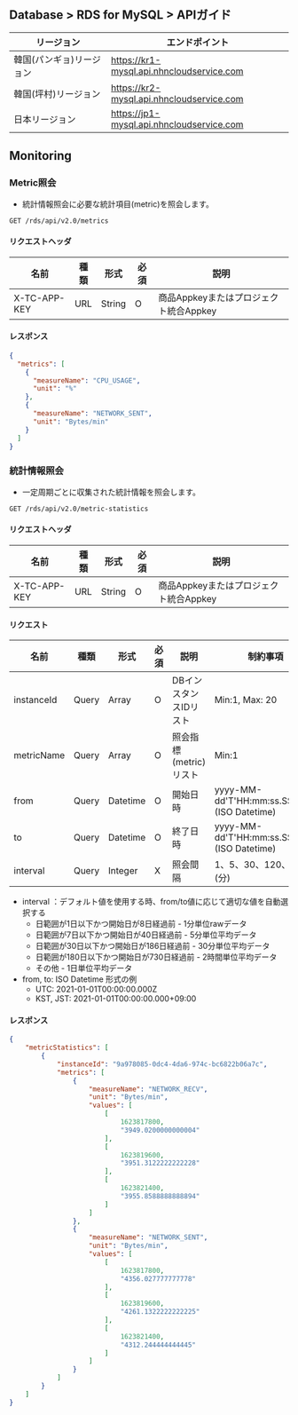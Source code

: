 ## Database > RDS for MySQL > APIガイド

| リージョン         | エンドポイント                                   |
|---------------|-------------------------------------------|
| 韓国(パンギョ)リージョン | https://kr1-mysql.api.nhncloudservice.com |
| 韓国(坪村)リージョン   | https://kr2-mysql.api.nhncloudservice.com |
| 日本リージョン       | https://jp1-mysql.api.nhncloudservice.com |

## Monitoring

### Metric照会

- 統計情報照会に必要な統計項目(metric)を照会します。

```
GET /rds/api/v2.0/metrics
```

#### リクエストヘッダ

| 名前           | 種類  | 形式     | 必須 | 説明                        |
|--------------|-----|--------|----|---------------------------|
| X-TC-APP-KEY | URL | String | O  | 商品Appkeyまたはプロジェクト統合Appkey |

#### レスポンス

```json
{
  "metrics": [
    {
      "measureName": "CPU_USAGE",
      "unit": "%"
    },
    {
      "measureName": "NETWORK_SENT",
      "unit": "Bytes/min"
    }
  ]
}
```

### 統計情報照会

- 一定周期ごとに収集された統計情報を照会します。

```
GET /rds/api/v2.0/metric-statistics
```

#### リクエストヘッダ

| 名前           | 種類  | 形式     | 必須 | 説明                        |
|--------------|-----|--------|----|---------------------------|
| X-TC-APP-KEY | URL | String | O  | 商品Appkeyまたはプロジェクト統合Appkey |

#### リクエスト

| 名前         | 種類    | 形式       | 必須 | 説明              | 制約事項                                        |
|------------|-------|----------|----|-----------------|---------------------------------------------|
| instanceId | Query | Array    | O  | DBインスタンスIDリスト   | Min:1, Max: 20                              |
| metricName | Query | Array    | O  | 照会指標(metric)リスト | Min:1                                       |
| from       | Query | Datetime | O  | 開始日時            | yyyy-MM-dd'T'HH:mm:ss.SSSXXX (ISO Datetime) |
| to         | Query | Datetime | O  | 終了日時            | yyyy-MM-dd'T'HH:mm:ss.SSSXXX (ISO Datetime) |
| interval   | Query | Integer  | X  | 照会間隔            | 1、5、30、120、1440 (分)                         |

- interval ：デフォルト値を使用する時、from/to値に応じて適切な値を自動選択する
    - 日範囲が1日以下かつ開始日が8日経過前 - 1分単位rawデータ
    - 日範囲が7日以下かつ開始日が40日経過前 - 5分単位平均データ
    - 日範囲が30日以下かつ開始日が186日経過前 - 30分単位平均データ
    - 日範囲が180日以下かつ開始日が730日経過前 - 2時間単位平均データ
    - その他 - 1日単位平均データ
- from, to: ISO Datetime 形式の例
    - UTC: 2021-01-01T00:00:00.000Z
    - KST, JST: 2021-01-01T00:00:00.000+09:00

#### レスポンス

```json
{
    "metricStatistics": [
        {
            "instanceId": "9a978085-0dc4-4da6-974c-bc6822b06a7c",
            "metrics": [
                {
                    "measureName": "NETWORK_RECV",
                    "unit": "Bytes/min",
                    "values": [
                        [
                            1623817800,
                            "3949.0200000000004"
                        ],
                        [
                            1623819600,
                            "3951.3122222222228"
                        ],
                        [
                            1623821400,
                            "3955.8588888888894"
                        ]
                    ]
                },
                {
                    "measureName": "NETWORK_SENT",
                    "unit": "Bytes/min",
                    "values": [
                        [
                            1623817800,
                            "4356.027777777778"
                        ],
                        [
                            1623819600,
                            "4261.1322222222225"
                        ],
                        [
                            1623821400,
                            "4312.244444444445"
                        ]
                    ]
                }
            ]
        }
    ]
}
```
